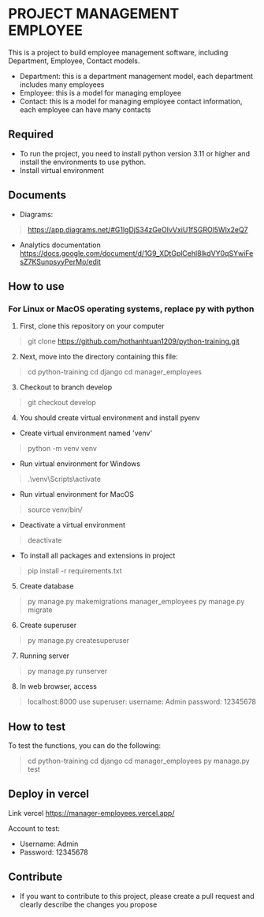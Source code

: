 # PROJECT MANAGEMENT EMPLOYEE
This is a project to build employee management software, including Department, Employee, Contact models.
- Department: this is a department management model, each department includes many employees
- Employee: this is a model for managing employee
- Contact: this is a model for managing employee contact information, each employee can have many contacts

## Required
- To run the project, you need to install python version 3.11 or higher and install the environments to use python.
- Install virtual environment

## Documents
- Diagrams:
> https://app.diagrams.net/#G1lgDjS34zGeOIvVxiU1fSGROl5Wlx2eQ7

- Analytics documentation
https://docs.google.com/document/d/1G9_XDtGplCehl8lkdVY0qSYwiFesZ7KSunpsyyPerMo/edit

## How to use
### For Linux or MacOS operating systems, replace py with python
1. First, clone this repository on your computer
> git clone https://github.com/hothanhtuan1209/python-training.git

2. Next, move into the directory containing this file:
> cd python-training
> cd django
> cd manager_employees

3. Checkout to branch develop
> git checkout develop

4. You should create virtual environment and install pyenv
- Create virtual environment named 'venv'
> python -m venv venv

- Run virtual environment for Windows
> .\venv\Scripts\activate

- Run virtual environment for MacOS
> source venv/bin/

- Deactivate a virtual environment
> deactivate

- To install all packages and extensions in project
> pip install -r requirements.txt 

5. Create database
> py manage.py makemigrations manager_employees
> py manage.py migrate

6. Create superuser
> py manage.py createsuperuser

7. Running server
>py manage.py runserver

8. In web browser, access
> localhost:8000
use superuser:
    username: Admin
    password: 12345678

## How to test
To test the functions, you can do the following:
> cd python-training
> cd django
> cd manager_employees
> py manage.py test

## Deploy in vercel
Link vercel
https://manager-employees.vercel.app/

Account to test:
- Username: Admin
- Password: 12345678
## Contribute
 - If you want to contribute to this project, please create a pull request and clearly describe the changes you propose